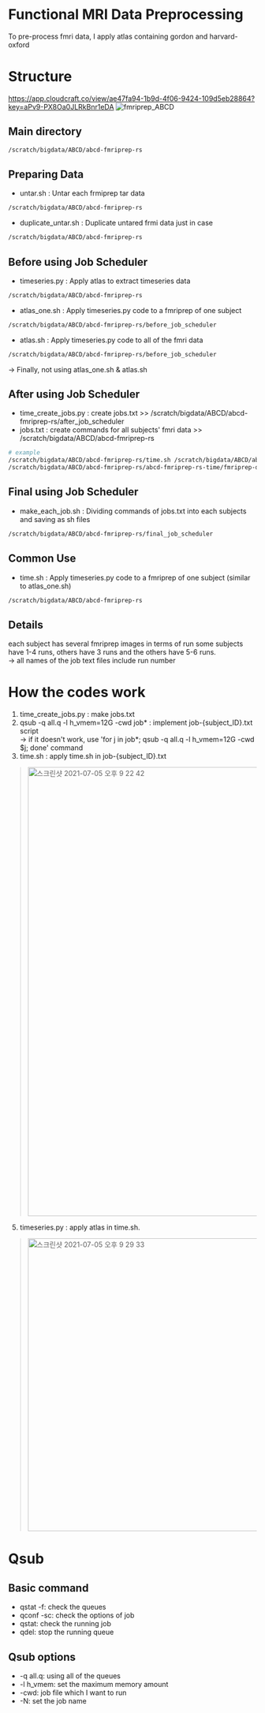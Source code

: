 # Functional MRI Data Preprocessing
To pre-process fmri data, I apply atlas containing gordon and harvard-oxford

# Structure
https://app.cloudcraft.co/view/ae47fa94-1b9d-4f06-9424-109d5eb28864?key=aPv9-PX8Oa0JLRkBnr1eDA
![fmriprep_ABCD](https://user-images.githubusercontent.com/43199011/124473921-dc167380-ddda-11eb-8a9e-0dd9b12c54fd.png)

## Main directory
~~~Bash
/scratch/bigdata/ABCD/abcd-fmriprep-rs
~~~

## Preparing Data
- untar.sh : Untar each frmiprep tar data 
~~~Bash
/scratch/bigdata/ABCD/abcd-fmriprep-rs
~~~
- duplicate_untar.sh : Duplicate untared frmi data just in case 
~~~Bash
/scratch/bigdata/ABCD/abcd-fmriprep-rs
~~~

## Before using Job Scheduler
- timeseries.py : Apply atlas to extract timeseries data 
~~~Bash
/scratch/bigdata/ABCD/abcd-fmriprep-rs
~~~
- atlas_one.sh :  Apply timeseries.py code to a fmriprep of one subject 
~~~Bash
/scratch/bigdata/ABCD/abcd-fmriprep-rs/before_job_scheduler
~~~
- atlas.sh : Apply timeseries.py code to all of the fmri data 
~~~Bash
/scratch/bigdata/ABCD/abcd-fmriprep-rs/before_job_scheduler  
~~~
-> Finally, not using atlas_one.sh & atlas.sh

## After using Job Scheduler
- time_create_jobs.py : create jobs.txt >> /scratch/bigdata/ABCD/abcd-fmriprep-rs/after_job_scheduler
- jobs.txt : create commands for all subjects' fmri data >> /scratch/bigdata/ABCD/abcd-fmriprep-rs   
 ~~~Bash
 # example      
 /scratch/bigdata/ABCD/abcd-fmriprep-rs/time.sh /scratch/bigdata/ABCD/abcd-fmriprep-rs/abcd-fmriprep-rs-untar/fmriprep-deri-NDARINV0CTJAAHC/fmriprep/sub-NDARINV0CTJAAHC/ses-baselineYear1Arm1/func/sub-NDARINV0CTJAAHC_ses-baselineYear1Arm1_task-rest_run-1_space-MNIPediatricAsym_cohort-4_res-2_desc-preproc_bold.nii.gz        
 /scratch/bigdata/ABCD/abcd-fmriprep-rs/abcd-fmriprep-rs-time/fmriprep-deri-NDARINV0CTJAAHC
 ~~~

## Final using Job Scheduler
- make_each_job.sh : Dividing commands of jobs.txt into each subjects and saving as sh files    
~~~Bash 
/scratch/bigdata/ABCD/abcd-fmriprep-rs/final_job_scheduler
~~~

## Common Use
- time.sh : Apply timeseries.py code to a fmriprep of one subject (similar to atlas_one.sh)     
~~~Bash 
/scratch/bigdata/ABCD/abcd-fmriprep-rs 
~~~

## Details
each subject has several fmriprep images in terms of run
some subjects have 1-4 runs, others have 3 runs and the others have 5-6 runs.  
-> all names of the job text files include run number

# How the codes work
1. time_create_jobs.py : make jobs.txt
2. qsub -q all.q -l h_vmem=12G -cwd job* : implement job-{subject_ID}.txt script  
  -> if it doesn't work, use 'for j in job*; qsub -q all.q -l h_vmem=12G -cwd $j; done' command
4. time.sh : apply time.sh in job-{subject_ID}.txt     
> <img width="911" alt="스크린샷 2021-07-05 오후 9 22 42" src="https://user-images.githubusercontent.com/43199011/124471033-5ba24380-ddd7-11eb-9415-ced6c0877b58.png">
5. timeseries.py : apply atlas in time.sh.  
> <img width="594" alt="스크린샷 2021-07-05 오후 9 29 33" src="https://user-images.githubusercontent.com/43199011/124471681-221e0800-ddd8-11eb-9d77-ac0f620dfd59.png">

# Qsub
## Basic command
- qstat -f: check the queues
- qconf -sc: check the options of job
- qstat: check the running job
- qdel: stop the running queue

## Qsub options
- -q all.q: using all of the queues
- -l h_vmem: set the maximum memory amount
- -cwd: job file which I want to run
- -N: set the job name
